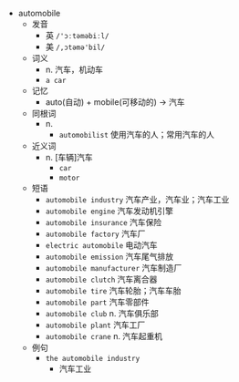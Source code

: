 - automobile
  - 发音
    - 英 `/'ɔːtəməbiːl/`
    - 美 `/,ɔtəmə'bil/`
  - 词义
    - n. 汽车，机动车
    - `a car`
  - 记忆
    - auto(自动) + mobile(可移动的) → 汽车
  - 同根词
    - n.
      - `automobilist` 使用汽车的人；常用汽车的人
  - 近义词
    - n. [车辆]汽车
      - `car`
      - `motor`
  - 短语
    - `automobile industry` 汽车产业，汽车业；汽车工业 
    - `automobile engine` 汽车发动机引擎 
    - `automobile insurance` 汽车保险 
    - `automobile factory` 汽车厂 
    - `electric automobile` 电动汽车 
    - `automobile emission` 汽车尾气排放 
    - `automobile manufacturer` 汽车制造厂 
    - `automobile clutch` 汽车离合器 
    - `automobile tire` 汽车轮胎；汽车车胎 
    - `automobile part` 汽车零部件 
    - `automobile club` n. 汽车俱乐部 
    - `automobile plant` 汽车工厂 
    - `automobile crane` n. 汽车起重机 
  - 例句
    - `the automobile industry`
      - 汽车工业

